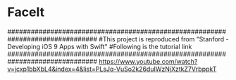 # FaceIt
###############################################################################
#This project is reproduced from "Stanford - Developing iOS 9 Apps with Swift"
#Following is the tutorial link
###############################################################################
https://www.youtube.com/watch?v=jcxp1bbXbL4&index=4&list=PLsJq-VuSo2k26duIWzNjXztkZ7VrbppkT
